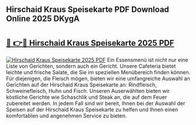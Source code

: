 ## Hirschaid Kraus Speisekarte PDF Download Online 2025 DKygA

# <h2><a href="http://gcai90z.nevu.top/?p=Hirschaid+Kraus+Speisekarte">🔗 👉🔴 Hirschaid Kraus Speisekarte 2025 PDF</a></h2>

[![Hirschaid Kraus Speisekarte 2025 PDF](https://i.imgur.com/dBaPXMq.png)](http://gcai90z.nevu.top/?p=Hirschaid+Kraus+Speisekarte)
Ein Essensmenü ist nicht nur eine Liste von Gerichten, sondern auch ein Gericht. Unsere Cafeteria bietet leichte und frische Salate, die Sie im speziellen Menübereich finden können. Für diejenigen, die Fleisch mögen, bieten wir eine umfangreiche Auswahl an Gerichten auf der Hirschaid Kraus Speisekarte an: Rindfleisch, Schweinefleisch, Huhn und Fisch. Unseren Auserwählten bieten wir köstliche Gerichte wie Schaschlik und Steak an, die auf dem Feuer zubereitet werden. In jedem Fall sind wir bereit, Ihnen bei der Auswahl der Speisen auf der Hirschaid Kraus Speisekarte zu helfen und Ihnen einen komfortablen und angenehmen Service zu bieten.
